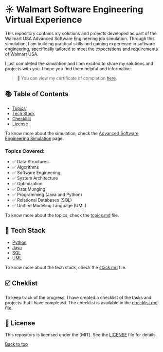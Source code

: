# ☀️ Walmart Software Engineering Virtual Experience
This repository contains my solutions and projects developed as part of the Walmart USA Advanced Software Engineering job simulation. Through this simulation, I am building practical skills and gaining experience in software engineering, specifically tailored to meet the expectations and requirements of Walmart USA. 

I just completed the simulation and I am excited to share my solutions and projects with you. I hope you find them helpful and informative.

> 🚀 You can view my certificate of completion [here](https://forage-uploads-prod.s3.amazonaws.com/completion-certificates/Walmart%20USA/oX6f9BbCL9kJDJzfg_Walmart%20USA_Y4mCGo9aASL72QCsT_1717469346235_completion_certificate.pdf).

## 📚 Table of Contents
- [Topics](#topics)
- [Tech Stack](#-tech-stack)
- [Checklist](#-checklist)
- [License](#-license)

To know more about the simulation, check the [Advanced Software Engineering Simulation](https://www.theforage.com/simulations/walmart/software-engineering-fceb) page.

### Topics Covered:

- ✅ Data Structures
- ✅ Algorithms
- ✅ Software Engineering
- ✅ System Architecture
- ✅ Optimization
- ✅ Data Munging
- ✅ Programming (Java and Python)
- ✅ Relational Databases (SQL)
- ✅ Unified Modeling Language (UML)

To know more about the topics, check the [topics.md](/docs/topics.md) file.

## 🧩 Tech Stack
- [Python](https://www.python.org/)
- [Java](https://www.java.com/)
- [SQL](https://www.w3schools.com/sql/)
- [UML](https://www.uml.org/)

To know more about the tech stack, check the [stack.md](/docs/stack.md) file.

## ☑️ Cheklist

To keep track of the progress, I have created a checklist of the tasks and projects that I have completed. The checklist is available in the [checklist.md](/docs/checklist.md) file.

## 📜 License

This repository is licensed under the [MIT]. See the [LICENSE](LICENSE) file for details.

[Back to top](#walmart-software-engineering)
